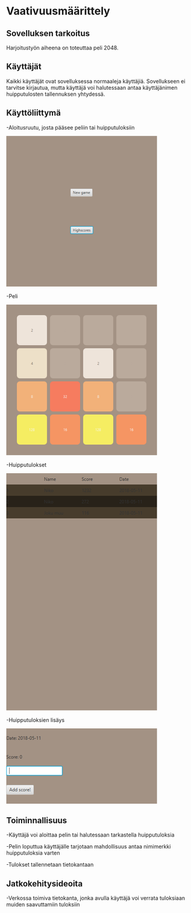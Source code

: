 # Vaativuusmäärittely

## Sovelluksen tarkoitus

Harjoitustyön aiheena on toteuttaa peli 2048.

## Käyttäjät

Kaikki käyttäjät ovat sovelluksessa normaaleja käyttäjiä. Sovellukseen ei tarvitse kirjautua, mutta käyttäjä voi halutessaan antaa käyttäjänimen huipputulosten tallennuksen yhtydessä.

## Käyttöliittymä

-Aloitusruutu, josta pääsee peliin tai huipputuloksiin

<img src="https://raw.githubusercontent.com/heniko/otm-harjoitustyo/master/dokumentaatio/kuvat/menu.png" width="400">

-Peli

<img src="https://raw.githubusercontent.com/heniko/otm-harjoitustyo/master/dokumentaatio/kuvat/game.png" width="400">

-Huipputulokset

<img src="https://raw.githubusercontent.com/heniko/otm-harjoitustyo/master/dokumentaatio/kuvat/highscores.png" width="400">

-Huipputuloksien lisäys

<img src="https://github.com/heniko/otm-harjoitustyo/blob/master/dokumentaatio/kuvat/addingscore.png" width="400">

## Toiminnallisuus

-Käyttäjä voi aloittaa pelin tai halutessaan tarkastella huipputuloksia

-Pelin loputtua käyttäjälle tarjotaan mahdollisuus antaa nimimerkki huipputuloksia varten

-Tulokset tallennetaan tietokantaan

## Jatkokehitysideoita

-Verkossa toimiva tietokanta, jonka avulla käyttäjä voi verrata tuloksiaan muiden saavuttamiin tuloksiin
